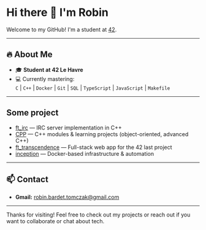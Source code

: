 # Hi there 👋 I'm Robin

Welcome to my GitHub! I'm a student at [42](https://www.42.fr/).

---

## 🔥 About Me

- 🎓 **Student at 42 Le Havre**
- 💻 Currently mastering:  
  `C` | `C++` | `Docker` | `Git` | `SQL` | `TypeScript` | `JavaScript` | `Makefile`
  
---
## Some project

- [ft_irc](https://github.com/rbardet/ft_irc) — IRC server implementation in C++
- [CPP](https://github.com/rbardet/CPP) — C++ modules & learning projects (object-oriented, advanced C++)
- [ft_transcendence](https://github.com/rbardet/ft_transcendence) — Full-stack web app for the 42 last project
- [inception](https://github.com/rbardet/inception) — Docker-based infrastructure & automation

---

## 📫 Contact

- **Gmail:** robin.bardet.tomczak@gmail.com

---

Thanks for visiting! Feel free to check out my projects or reach out if you want to collaborate or chat about tech.
